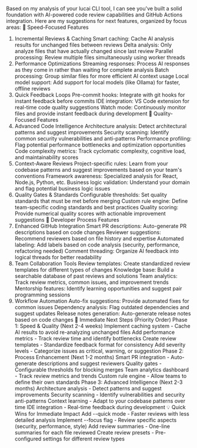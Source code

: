 Based on my analysis of your lucai CLI tool, I can see you've built a solid foundation with AI-powered code review capabilities and GitHub Actions integration. Here are my suggestions for next features, organized by focus areas:
🚀 Speed-Focused Features
1. Incremental Reviews & Caching
Smart caching: Cache AI analysis results for unchanged files between reviews
Delta analysis: Only analyze files that have actually changed since last review
Parallel processing: Review multiple files simultaneously using worker threads
2. Performance Optimizations
Streaming responses: Process AI responses as they come in rather than waiting for complete analysis
Batch processing: Group similar files for more efficient AI context usage
Local model support: Add support for local models (like Ollama) for faster, offline reviews
3. Quick Feedback Loops
Pre-commit hooks: Integrate with git hooks for instant feedback before commits
IDE integration: VS Code extension for real-time code quality suggestions
Watch mode: Continuously monitor files and provide instant feedback during development
🎯 Quality-Focused Features
4. Advanced Code Intelligence
Architecture analysis: Detect architectural patterns and suggest improvements
Security scanning: Identify common security vulnerabilities and anti-patterns
Performance profiling: Flag potential performance bottlenecks and optimization opportunities
Code complexity metrics: Track cyclomatic complexity, cognitive load, and maintainability scores
5. Context-Aware Reviews
Project-specific rules: Learn from your codebase patterns and suggest improvements based on your team's conventions
Framework awareness: Specialized analysis for React, Node.js, Python, etc.
Business logic validation: Understand your domain and flag potential business logic issues
6. Quality Gates & Standards
Configurable thresholds: Set quality standards that must be met before merging
Custom rule engine: Define team-specific coding standards and best practices
Quality scoring: Provide numerical quality scores with actionable improvement suggestions
🔄 Developer Process Features
7. Enhanced GitHub Integration
Smart PR descriptions: Auto-generate PR descriptions based on code changes
Reviewer suggestions: Recommend reviewers based on file history and expertise
Automated labeling: Add labels based on code analysis (security, performance, refactoring needed)
Comment threading: Organize AI feedback into logical threads for better readability
8. Team Collaboration Tools
Review templates: Create standardized review templates for different types of changes
Knowledge base: Build a searchable database of past reviews and solutions
Team analytics: Track review metrics, common issues, and improvement trends
Mentorship features: Identify learning opportunities and suggest pair programming sessions
9. Workflow Automation
Auto-fix suggestions: Provide automated fixes for common issues
Dependency analysis: Flag outdated dependencies and suggest updates
Release notes generation: Auto-generate release notes based on code changes
🎯 Immediate Next Steps (Priority Order)
Phase 1: Speed & Quality (Next 2-4 weeks)
Implement caching system - Cache AI results to avoid re-analyzing unchanged files
Add performance metrics - Track review time and identify bottlenecks
Create review templates - Standardize feedback format for consistency
Add severity levels - Categorize issues as critical, warning, or suggestion
Phase 2: Process Enhancement (Next 1-2 months)
Smart PR integration - Auto-generate descriptions and suggest reviewers
Quality gates - Configurable thresholds for blocking merges
Team analytics dashboard - Track review metrics and trends
Custom rule engine - Allow teams to define their own standards
Phase 3: Advanced Intelligence (Next 2-3 months)
Architecture analysis - Detect patterns and suggest improvements
Security scanning - Identify vulnerabilities and security anti-patterns
Context learning - Adapt to your codebase patterns over time
IDE integration - Real-time feedback during development
💡 Quick Wins for Immediate Impact
Add --quick mode - Faster reviews with less detailed analysis
Implement --focus flag - Review specific aspects (security, performance, style)
Add review summaries - One-line summaries for each file reviewed
Create review presets - Pre-configured settings for different review types